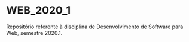 # WEB_2020_1
Repositório referente à disciplina de Desenvolvimento de Software para Web, semestre 2020.1.

